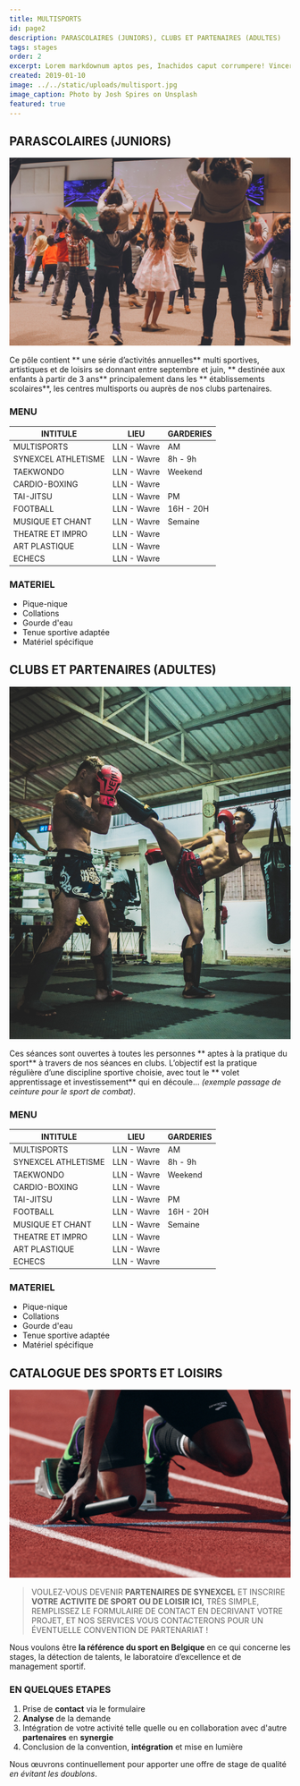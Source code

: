 ```yaml
---
title: MULTISPORTS
id: page2
description: PARASCOLAIRES (JUNIORS), CLUBS ET PARTENAIRES (ADULTES)
tags: stages
order: 2
excerpt: Lorem markdownum aptos pes, Inachidos caput corrumpere! Vincere ferocia arva.
created: 2019-01-10
image: ../../static/uploads/multisport.jpg
image_caption: Photo by Josh Spires on Unsplash
featured: true
---
```


## PARASCOLAIRES (JUNIORS)

![Parascolaires](../../static/uploads/multisport1.jpg)

Ce pôle contient ** une série d’activités annuelles** multi sportives, artistiques et de loisirs se donnant entre septembre et juin, ** destinée aux enfants à partir de 3 ans**
principalement dans les ** établissements scolaires**, les centres multisports ou auprès de nos clubs partenaires.

### MENU

| INTITULE            | LIEU        | GARDERIES |
| ------------------- | ----------- | --------- |
| MULTISPORTS         | LLN - Wavre | AM        |
| SYNEXCEL ATHLETISME | LLN - Wavre | 8h - 9h   |
| TAEKWONDO           | LLN - Wavre | Weekend   |
| CARDIO-BOXING       | LLN - Wavre |           |
| TAI-JITSU           | LLN - Wavre | PM        |
| FOOTBALL            | LLN - Wavre | 16H - 20H |
| MUSIQUE ET CHANT    | LLN - Wavre | Semaine   |
| THEATRE ET IMPRO    | LLN - Wavre |           |
| ART PLASTIQUE       | LLN - Wavre |           |
| ECHECS              | LLN - Wavre |           |

### MATERIEL

- Pique-nique
- Collations
- Gourde d'eau
- Tenue sportive adaptée
- Matériel spécifique

## CLUBS ET PARTENAIRES (ADULTES)

![Multisport](../../static/uploads/multisport2.jpg)

Ces séances sont ouvertes à toutes les personnes ** aptes à la pratique du sport** à travers de nos séances en clubs. L’objectif est la pratique régulière d’une discipline sportive choisie, avec tout le ** volet apprentissage et investissement** qui en découle… _(exemple passage de ceinture pour le sport de combat)_.

### MENU

| INTITULE            | LIEU        | GARDERIES |
| ------------------- | ----------- | --------- |
| MULTISPORTS         | LLN - Wavre | AM        |
| SYNEXCEL ATHLETISME | LLN - Wavre | 8h - 9h   |
| TAEKWONDO           | LLN - Wavre | Weekend   |
| CARDIO-BOXING       | LLN - Wavre |           |
| TAI-JITSU           | LLN - Wavre | PM        |
| FOOTBALL            | LLN - Wavre | 16H - 20H |
| MUSIQUE ET CHANT    | LLN - Wavre | Semaine   |
| THEATRE ET IMPRO    | LLN - Wavre |           |
| ART PLASTIQUE       | LLN - Wavre |           |
| ECHECS              | LLN - Wavre |           |

### MATERIEL

- Pique-nique
- Collations
- Gourde d'eau
- Tenue sportive adaptée
- Matériel spécifique

## CATALOGUE DES SPORTS ET LOISIRS

![Multisport](../../static/uploads/multisport3.jpg)

> VOULEZ-VOUS DEVENIR **PARTENAIRES DE SYNEXCEL** ET INSCRIRE **VOTRE ACTIVITE DE SPORT OU DE LOISIR ICI,** TRÈS SIMPLE, REMPLISSEZ LE FORMULAIRE DE CONTACT EN DECRIVANT VOTRE PROJET, ET NOS SERVICES VOUS CONTACTERONS POUR UN ÉVENTUELLE CONVENTION DE PARTENARIAT !

Nous voulons être **la référence du sport en Belgique** en ce qui concerne les stages, la détection de talents, le laboratoire d’excellence et de management sportif.

### EN QUELQUES ETAPES

1. Prise de **contact** via le formulaire
2. **Analyse** de la demande
3. Intégration de votre activité telle quelle ou en collaboration avec d'autre **partenaires** en **synergie**
4. Conclusion de la convention, **intégration** et mise en lumière

Nous œuvrons continuellement pour apporter une offre de stage de qualité _en évitant les doublons_.

